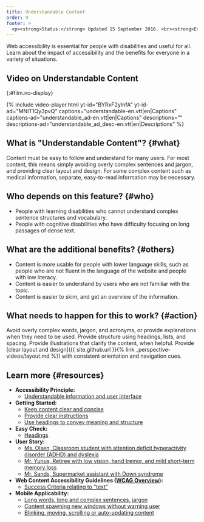 ```yaml
---
title: Understandable Content
order: 9
footer: >
  <p><strong>Status:</strong> Updated 15 September 2016. <br><strong>Editor and project lead:</strong> <a href="https://www.w3.org/People/shadi">Shadi Abou-Zahra</a>. Developed by the <a href="https://www.w3.org/WAI/EO/">Education and Outreach Working Group (EOWG)</a> with support from the <a href="https://www.w3.org/WAI/DEV/">WAI-DEV project</a>, co-funded by the European Commission. <a href="acknowledgements">Acknowledgements</a>.</p>
---
```


Web accessibility is essential for people with disabilities and useful
for all. Learn about the impact of accessibility and the benefits for
everyone in a variety of situations.

## Video on Understandable Content
{:#film.no-display}

{% include video-player.html
    yt-id="BYRxF2yInfA"
    yt-id-ad="MNlT1Qy3pvQ"
    captions="understandable-en.vtt|en|Captions"
    captions-ad="understandable_ad-en.vtt|en|Captions"
    descriptions=""
    descriptions-ad="understandable_ad_desc-en.vtt|en|Descriptions"
%}

What is "Understandable Content"? {#what}
---------------------------------

Content must be easy to follow and understand for many users. For most
content, this means simply avoiding overly complex sentences and jargon,
and providing clear layout and design. For some complex content such as
medical information, separate, easy-to-read information may be
necessary.

Who depends on this feature? {#who}
----------------------------

-   People with learning disabilities who cannot understand complex
    sentence structures and vocabulary.
-   People with cognitive disabilities who have difficulty focusing on
    long passages of dense text.

What are the additional benefits? {#others}
---------------------------------

-   Content is more usable for people with lower language skills, such
    as people who are not fluent in the language of the website and
    people with low literacy.
-   Content is easier to understand by users who are not familiar with
    the topic.
-   Content is easier to skim, and get an overview of the information.

What needs to happen for this to work? {#action}
--------------------------------------

Avoid overly complex words, jargon, and acronyms, or provide
explanations when they need to be used. Provide structure using
headings, lists, and spacing. Provide illustrations that clarify the
content, when helpful. Provide [clear layout and design]({{ site.github.url }}{% link _perspective-videos/layout.md %})
with consistent orientation and navigation cues.

Learn more {#resources}
----------

-   **Accessibility Principle:**
    -   [Understandable information and user
        interface](https://www.w3.org/WAI/intro/people-use-web/principles#understandable)
-   **Getting Started:**
    -   [Keep content clear and
        concise](https://www.w3.org/WAI/gettingstarted/tips/writing.html#keep-content-clear-and-concise)
    -   [Provide clear
        instructions](https://www.w3.org/WAI/gettingstarted/tips/writing.html#provide-clear-instructions)
    -   [Use headings to convey meaning and
        structure](https://www.w3.org/WAI/gettingstarted/tips/writing.html#use-headings-to-convey-meaning-and-structure)
-   **Easy Check:**
    -   [Headings](https://www.w3.org/WAI/eval/preliminary#headings)
-   **User Story:**
    -   [Ms. Olsen, Classroom student with attention deficit
        hyperactivity disorder (ADHD) and
        dyslexia](https://www.w3.org/WAI/intro/people-use-web/stories.html#classroomstudent)
    -   [Mr. Yunus, Retiree with low vision, hand tremor, and mild
        short-term memory
        loss](https://www.w3.org/WAI/intro/people-use-web/stories.html#retiree)
    -   [Mr. Sands, Supermarket assistant with Down
        syndrome](https://www.w3.org/WAI/intro/people-use-web/stories.html#supermarketassistant)
-   **Web Content Accessibility Guidelines ([WCAG
    Overview](https://www.w3.org/WAI/intro/wcag)):**
    -   [Success Criteria relating to
        "text"](https://www.w3.org/WAI/WCAG20/quickref/?tags=text)
-   **Mobile Applicability:**
    -   [Long words, long and complex sentences,
        jargon](https://www.w3.org/WAI/mobile/experiences.html#complex)
    -   [Content spawning new windows without warning
        user](https://www.w3.org/WAI/mobile/experiences.html#popups)
    -   [Blinking, moving, scrolling or auto-updating
        content](https://www.w3.org/WAI/mobile/experiences.html#dynamic)

